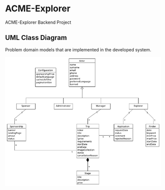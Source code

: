 # ACME-Explorer

ACME-Explorer Backend Project

## UML Class Diagram

Problem domain models that are implemented in the developed system.

![UML Class Diagram](./docs/uml_acme-explorer.png)
